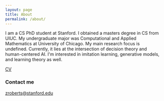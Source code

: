 ```yaml
---
layout: page
title: About
permalink: /about/
---
```


I am a CS PhD student at Stanford. I obtained a masters degree in CS from UIUC. My undergraduate major was Computational and Applied Mathematics at University of Chicago. My main research focus is undefined. Currently, it lies at the intersection of decision theory and human-centered AI. I'm interested in imitation learning, generative models, and learning theory as well.  

[CV](https://github.com/zrobertson466920/zrobertson466920.github.io/raw/master/Robertson_Zachary_CV.pdf)

### Contact me

[zroberts@stanford.edu](mailto:zroberts@stanford.edu)
